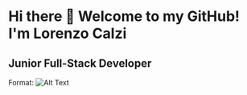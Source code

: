# Hi there 👋 Welcome to my GitHub! I'm Lorenzo Calzi

## Junior Full-Stack Developer

Format: ![Alt Text](https://it.wikipedia.org/wiki/HTML5)
